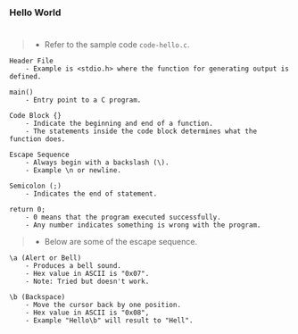 ### Hello World
#

> - Refer to the sample code `code-hello.c`.

```plaintext
Header File
    - Example is <stdio.h> where the function for generating output is defined.

main()
    - Entry point to a C program.

Code Block {}
    - Indicate the beginning and end of a function.
    - The statements inside the code block determines what the function does.

Escape Sequence
    - Always begin with a backslash (\).
    - Example \n or newline.

Semicolon (;)
    - Indicates the end of statement.

return 0;
    - 0 means that the program executed successfully.
    - Any number indicates something is wrong with the program.
```

> - Below are some of the escape sequence.

```plaintext
\a (Alert or Bell)
    - Produces a bell sound.
    - Hex value in ASCII is "0x07".
    - Note: Tried but doesn't work.

\b (Backspace)
    - Move the cursor back by one position.
    - Hex value in ASCII is "0x08",
    - Example "Hello\b" will result to "Hell".
```
